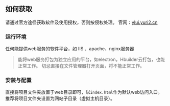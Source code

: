 ## 如何获取
请通过官方途径获取软件及使用授权，否则按侵权处理。
官网：[ylui.yuri2.cn](https://ylui.yuri2.cn)
### 运行环境

任何能提供web服务的软件平台，如 IIS 、apache、nginx服务器

> 能将web服务打包为独立应用的平台，如electron，Hbuilder云打包，也能正常工作。
> 切忌直接在文件管理器打开页面，将不能正常工作。

### 安装与配置

直接将项目文件夹放置于web目录即可，以`index.html`作为默认web访问入口。
推荐将项目文件夹设置为网站子目录（虚拟主机目录）。